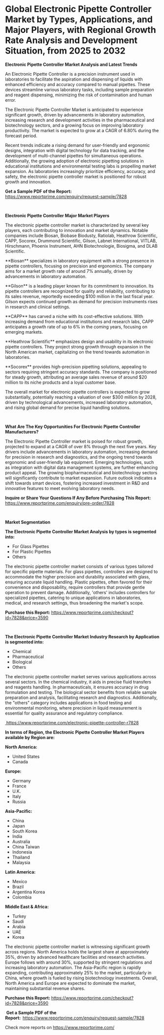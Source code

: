 <p><h1>Global Electronic Pipette Controller Market by Types, Applications, and Major Players, with Regional Growth Rate Analysis and Development Situation, from 2025 to 2032</h1></p><p><strong>Electronic Pipette Controller Market Analysis and Latest Trends</strong></p>
<p><p>An Electronic Pipette Controller is a precision instrument used in laboratories to facilitate the aspiration and dispensing of liquids with enhanced efficiency and accuracy compared to manual pipettes. These devices streamline various laboratory tasks, including sample preparation and reagent dispensing, minimizing the risk of contamination and human error.</p><p>The Electronic Pipette Controller Market is anticipated to experience significant growth, driven by advancements in laboratory automation, increasing research and development activities in the pharmaceutical and biotechnology sectors, and a growing focus on improving laboratory productivity. The market is expected to grow at a CAGR of 6.80% during the forecast period. </p><p>Recent trends indicate a rising demand for user-friendly and ergonomic designs, integration with digital technology for data tracking, and the development of multi-channel pipettes for simultaneous operations. Additionally, the growing adoption of electronic pipetting solutions in educational institutions and environmental testing labs is propelling market expansion. As laboratories increasingly prioritize efficiency, accuracy, and safety, the electronic pipette controller market is positioned for robust growth and innovation.</p></p>
<p><strong>Get a Sample PDF of the Report:&nbsp;</strong> <a href="https://www.reportprime.com/enquiry/request-sample/7828?utm_campaign=3455&utm_medium=2&utm_source=Github&utm_content=ia&utm_term=19032025&utm_id=electronic-pipette-controller">https://www.reportprime.com/enquiry/request-sample/7828</a></p>
<p>&nbsp;</p>
<p><strong>Electronic Pipette Controller Major Market Players</strong></p>
<p><p>The electronic pipette controller market is characterized by several key players, each contributing to innovation and market dynamics. Notable companies include Biosan, Biobase Biodusty, Ratiolab, Heathrow Scientific, CAPP, Socorex, Drummond Scientific, Gilson, Labnet International, VITLAB, Hirschmann, Phoenix Instrument, AHN Biotechnologie, Biosigma, and DLAB Scientific.</p><p>**Biosan** specializes in laboratory equipment with a strong presence in pipette controllers, focusing on precision and ergonomics. The company aims for a market growth rate of around 7% annually, driven by advancements in laboratory automation.</p><p>**Gilson** is a leading player known for its commitment to innovation. Its pipette controllers are recognized for quality and reliability, contributing to its sales revenue, reportedly exceeding $100 million in the last fiscal year. Gilson expects continued growth as demand for precision instruments rises in research and clinical settings.</p><p>**CAPP** has carved a niche with its cost-effective solutions. With increasing demand from educational institutions and research labs, CAPP anticipates a growth rate of up to 6% in the coming years, focusing on emerging markets.</p><p>**Heathrow Scientific** emphasizes design and usability in its electronic pipette controllers. They project strong growth through expansion in the North American market, capitalizing on the trend towards automation in laboratories.</p><p>**Socorex** provides high-precision pipetting solutions, appealing to sectors requiring stringent accuracy standards. The company is positioned for steady growth, attributing an average sales revenue of around $20 million to its niche products and a loyal customer base.</p><p>The overall market for electronic pipette controllers is expected to grow substantially, potentially reaching a valuation of over $300 million by 2028, driven by technological advancements, increased laboratory automation, and rising global demand for precise liquid handling solutions.</p></p>
<p>&nbsp;</p>
<p><strong>What Are The Key Opportunities For Electronic Pipette Controller Manufacturers?</strong></p>
<p><p>The Electronic Pipette Controller market is poised for robust growth, projected to expand at a CAGR of over 8% through the next five years. Key drivers include advancements in laboratory automation, increasing demand for precision in research and diagnostics, and the ongoing trend towards ergonomic and user-friendly lab equipment. Emerging technologies, such as integration with digital data management systems, are further enhancing product appeal. The growing biopharmaceutical and biotechnology sectors will significantly contribute to market expansion. Future outlook indicates a shift towards smart devices, fostering increased investment in R&D and innovative features to meet evolving laboratory needs.</p></p>
<p><strong>Inquire or Share Your Questions If Any Before Purchasing This Report:</strong> <a href="https://www.reportprime.com/enquiry/pre-order/7828?utm_campaign=3455&utm_medium=2&utm_source=Github&utm_content=ia&utm_term=19032025&utm_id=electronic-pipette-controller">https://www.reportprime.com/enquiry/pre-order/7828</a></p>
<p>&nbsp;</p>
<p><strong>Market Segmentation</strong></p>
<p><strong>The Electronic Pipette Controller Market Analysis by types is segmented into:</strong></p>
<p><ul><li>For Glass Pipettes</li><li>For Plastic Pipettes</li><li>Others</li></ul></p>
<p><p>The electronic pipette controller market consists of various types tailored for specific pipette materials. For glass pipettes, controllers are designed to accommodate the higher precision and durability associated with glass, ensuring accurate liquid handling. Plastic pipettes, often favored for their convenience and disposability, require controllers that provide gentle operation to prevent damage. Additionally, 'others' includes controllers for specialized pipettes, catering to unique applications in laboratories, medical, and research settings, thus broadening the market's scope.</p></p>
<p><strong>Purchase this Report:&nbsp;</strong><a href="https://www.reportprime.com/checkout?id=7828&price=3590&utm_campaign=3455&utm_medium=2&utm_source=Github&utm_content=ia&utm_term=19032025&utm_id=electronic-pipette-controller">https://www.reportprime.com/checkout?id=7828&price=3590</a></p>
<p>&nbsp;</p>
<p><strong>The Electronic Pipette Controller Market Industry Research by Application is segmented into:</strong></p>
<p><ul><li>Chemical</li><li>Pharmaceutical</li><li>Biological</li><li>Others</li></ul></p>
<p><p>The electronic pipette controller market serves various applications across several sectors. In the chemical industry, it aids in precise fluid transfers and reagents handling. In pharmaceuticals, it ensures accuracy in drug formulation and testing. The biological sector benefits from reliable sample preparation and analysis, facilitating research and diagnostics. Additionally, the "others" category includes applications in food testing and environmental monitoring, where precision in liquid measurement is essential for quality assurance and regulatory compliance.</p></p>
<p><a href="https://www.reportprime.com/electronic-pipette-controller-r7828?utm_campaign=3455&utm_medium=2&utm_source=Github&utm_content=ia&utm_term=19032025&utm_id=electronic-pipette-controller">&nbsp;https://www.reportprime.com/electronic-pipette-controller-r7828</a></p>
<p><strong>In terms of Region, the Electronic Pipette Controller Market Players available by Region are:</strong></p>
<p>
    <p> <strong> North America: </strong>
        <ul>
            <li>United States</li>
            <li>Canada</li>
        </ul>
        </p> 
    <p> <strong> Europe: </strong>
        <ul>
            <li>Germany</li>
            <li>France</li>
            <li>U.K.</li>
            <li>Italy</li>
            <li>Russia</li>
        </ul>
        </p> 
    <p> <strong> Asia-Pacific: </strong>
        <ul>
            <li>China</li>
            <li>Japan</li>
            <li>South Korea</li>
            <li>India</li>
            <li>Australia</li>
            <li>China Taiwan</li>
            <li>Indonesia</li>
            <li>Thailand</li>
            <li>Malaysia</li>
        </ul>
        </p> 
    <p> <strong> Latin America: </strong>
        <ul>
            <li>Mexico</li>
            <li>Brazil</li>
            <li>Argentina Korea</li>
            <li>Colombia</li>
        </ul>
        </p> 
    <p> <strong> Middle East & Africa: </strong>
        <ul>
            <li>Turkey</li>
            <li>Saudi</li>
            <li>Arabia</li>
            <li>UAE</li>
            <li>Korea</li>
        </ul>
    </p>
    </p>
<p><p>The electronic pipette controller market is witnessing significant growth across regions. North America holds the largest share at approximately 35%, driven by advanced healthcare facilities and research activities. Europe follows with around 30%, supported by stringent regulations and increasing laboratory automation. The Asia-Pacific region is rapidly expanding, contributing approximately 25% to the market, particularly in China, where growth is fueled by rising biotechnology investments. Overall, North America and Europe are expected to dominate the market, maintaining substantial revenue shares.</p></p>
<p><strong>Purchase this Report: </strong><a href="https://www.reportprime.com/checkout?id=7828&price=3590&utm_campaign=3455&utm_medium=2&utm_source=Github&utm_content=ia&utm_term=19032025&utm_id=electronic-pipette-controller">https://www.reportprime.com/checkout?id=7828&price=3590</a></p>
<p>&nbsp;<strong>Get a Sample PDF of the Report:&nbsp;&nbsp;</strong><a href="https://www.reportprime.com/enquiry/request-sample/7828?utm_campaign=3455&utm_medium=2&utm_source=Github&utm_content=ia&utm_term=19032025&utm_id=electronic-pipette-controller">https://www.reportprime.com/enquiry/request-sample/7828</a></p>
<p><strong></strong></p>
<p>Check more reports on <a href="https://www.reportprime.com/?utm_campaign=3455&utm_medium=2&utm_source=Github&utm_content=ia&utm_term=19032025&utm_id=electronic-pipette-controller">https://www.reportprime.com/</a></p>
